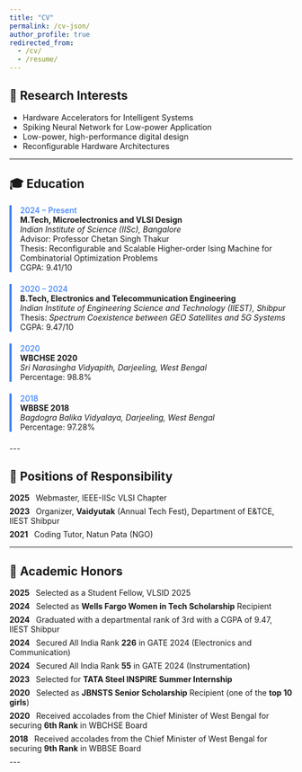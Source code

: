 ```yaml
---
title: "CV"
permalink: /cv-json/
author_profile: true
redirected_from:
  - /cv/
  - /resume/
---
```


<style>
  /* Light mode colors */
  .cv-highlight {
    color: #1e90ff; /* Dodger Blue */
    font-weight: 500;
  }
  .cv-border {
    border-left: 4px solid #1e90ff;
    padding-left: 15px;
    margin-bottom: 1.5em;
  }
  .cv-entry {
    margin-bottom: 0.5em; /* Space between entries */
  }
  .cv-year {
    font-weight: bold;
    margin-right: 0.5em;
  }

  @media (prefers-color-scheme: dark) {
    .cv-highlight {
      color: #ffffff; /* White in dark mode */
    }
    .cv-border {
      border-left: 4px solid #ffffff; /* White border */
    }
  }
</style>

## 🧠 Research Interests

- Hardware Accelerators for Intelligent Systems
- Spiking Neural Network for Low-power Application
- Low-power, high-performance digital design
- Reconfigurable Hardware Architectures

---

<h2>🎓 Education</h2> 
  <div style="border-left: 4px solid #3E82FC; padding-left: 15px; margin-bottom: 1.5em;"> 
    <span style="color: #3E82FC; font-weight: 500;">2024 – Present</span><br> 
    <strong>M.Tech, Microelectronics and VLSI Design</strong><br> 
    <span><em>Indian Institute of Science (IISc), Bangalore</em></span><br> 
    <span>Advisor: Professor Chetan Singh Thakur</span><br> 
    <span>Thesis: Reconfigurable and Scalable Higher-order Ising Machine for Combinatorial Optimization Problems</span><br> 
    <span>CGPA: 9.41/10</span> 
  </div> 
  <div style="border-left: 4px solid #3E82FC; padding-left: 15px; margin-bottom: 1.5em;"> 
    <span style="color: #3E82FC; font-weight: 500;">2020 – 2024</span><br> 
    <strong>B.Tech, Electronics and Telecommunication Engineering</strong><br> 
    <span><em>Indian Institute of Engineering Science and Technology (IIEST), Shibpur</em></span><br>
    <span>Thesis: <em>Spectrum Coexistence between GEO Satellites and 5G Systems</em></span><br> 
    <span>CGPA: 9.47/10</span> 
  </div> 
  <div style="border-left: 4px solid #3E82FC; padding-left: 15px; margin-bottom: 1.5em;"> 
    <span style="color: #3E82FC; font-weight: 500;">2020</span><br> 
    <strong>WBCHSE 2020</strong><br> 
    <span><em>Sri Narasingha Vidyapith, Darjeeling, West Bengal</em></span><br> 
    <span>Percentage: 98.8%</span> 
  </div> 
  <div style="border-left: 4px solid #3E82FC; padding-left: 15px; margin-bottom: 1.5em;"> 
      <span style="color: #3E82FC; font-weight: 500;">2018</span><br> 
      <strong>WBBSE 2018</strong><br> 
      <span><em>Bagdogra Balika Vidyalaya, Darjeeling, West Bengal</em></span><br> 
      <span>Percentage: 97.28%</span> 
  </div>
---

## 🧩 Positions of Responsibility

<div class="cv-entry">
  <span class="cv-year">2025</span> Webmaster, IEEE-IISc VLSI Chapter
</div>
<div class="cv-entry">
  <span class="cv-year">2023</span> Organizer, <strong>Vaidyutak</strong> (Annual Tech Fest), Department of E&TCE, IIEST Shibpur
</div>
<div class="cv-entry">
  <span class="cv-year">2021</span> Coding Tutor, Natun Pata (NGO)
</div>

---

## 🏅 Academic Honors

<div class="cv-entry">
  <span class="cv-year">2025</span> Selected as a Student Fellow, VLSID 2025
</div>
<div class="cv-entry">
  <span class="cv-year">2024</span> Selected as <strong>Wells Fargo Women in Tech Scholarship</strong> Recipient
</div>
<div class="cv-entry">
  <span class="cv-year">2024</span> Graduated with a departmental rank of 3rd with a CGPA of 9.47, IIEST Shibpur
</div>
<div class="cv-entry">
  <span class="cv-year">2024</span> Secured All India Rank <strong>226</strong> in GATE 2024 (Electronics and Communication)
</div>
<div class="cv-entry">
  <span class="cv-year">2024</span> Secured All India Rank <strong>55</strong> in GATE 2024 (Instrumentation)
</div>
<div class="cv-entry">
  <span class="cv-year">2023</span> Selected for <strong>TATA Steel INSPIRE Summer Internship</strong>
</div>
<div class="cv-entry">
  <span class="cv-year">2020</span> Selected as <strong>JBNSTS Senior Scholarship</strong> Recipient (one of the <strong>top 10 girls</strong>)
</div>
<div class="cv-entry">
  <span class="cv-year">2020</span> Received accolades from the Chief Minister of West Bengal for securing <strong>6th Rank</strong> in WBCHSE Board
</div>
<div class="cv-entry">
  <span class="cv-year">2018</span> Received accolades from the Chief Minister of West Bengal for securing <strong>9th Rank</strong> in WBBSE Board
</div>
---
